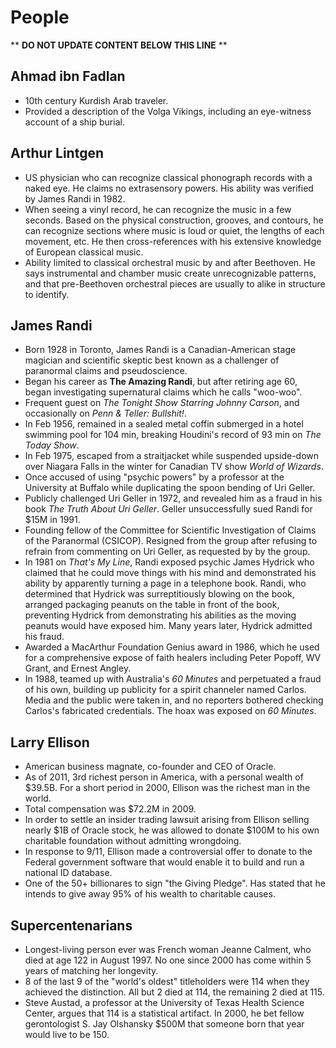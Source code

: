 People
======

** **DO NOT UPDATE CONTENT BELOW THIS LINE** **

Ahmad ibn Fadlan
----------------

* 10th century Kurdish Arab traveler.
* Provided a description of the Volga Vikings, including an eye-witness account of a ship burial.

Arthur Lintgen
--------------

* US physician who can recognize classical phonograph records with a naked eye. He claims no extrasensory powers. His ability was verified by James Randi in 1982.
* When seeing a vinyl record, he can recognize the music in a few seconds. Based on the physical construction, grooves, and contours, he can recognize sections where music is loud or quiet, the lengths of each movement, etc. He then cross-references with his extensive knowledge of European classical music.
* Ability limited to classical orchestral music by and after Beethoven. He says instrumental and chamber music create unrecognizable patterns, and that pre-Beethoven orchestral pieces are usually to alike in structure to identify.

James Randi
-----------

* Born 1928 in Toronto, James Randi is a Canadian-American stage magician and scientific skeptic best known as a challenger of paranormal claims and pseudoscience.
* Began his career as **The Amazing Randi**, but after retiring age 60, began investigating supernatural claims which he calls "woo-woo".
* Frequent guest on _The Tonight Show Starring Johnny Carson_, and occasionally on _Penn & Teller: Bullshit!_.
* In Feb 1956, remained in a sealed metal coffin submerged in a hotel swimming pool for 104 min, breaking Houdini's record of 93 min on _The Today Show_.
* In Feb 1975, escaped from a straitjacket while suspended upside-down over Niagara Falls in the winter for Canadian TV show _World of Wizards_.
* Once accused of using "psychic powers" by a professor at the University at Buffalo while duplicating the spoon bending of Uri Geller.
* Publicly challenged Uri Geller in 1972, and revealed him as a fraud in his book _The Truth About Uri Geller_. Geller unsuccessfully sued Randi for $15M in 1991.
* Founding fellow of the Committee for Scientific Investigation of Claims of the Paranormal (CSICOP). Resigned from the group after refusing to refrain from commenting on Uri Geller, as requested by by the group.
* In 1981 on _That's My Line_, Randi exposed psychic James Hydrick who claimed that he could move things with his mind and demonstrated his ability by apparently turning a page in a telephone book. Randi, who determined that Hydrick was surreptitiously blowing on the book, arranged packaging peanuts on the table in front of the book, preventing Hydrick from demonstrating his abilities as the moving peanuts would have exposed him. Many years later, Hydrick admitted his fraud.
* Awarded a MacArthur Foundation Genius award in 1986, which he used for a comprehensive expose of faith healers including Peter Popoff, WV Grant, and Ernest Angley.
* In 1988, teamed up with Australia's _60 Minutes_ and perpetuated a fraud of his own, building up publicity for a spirit channeler named Carlos. Media and the public were taken in, and no reporters bothered checking Carlos's fabricated credentials. The hoax was exposed on _60 Minutes_.

Larry Ellison
-------------

* American business magnate, co-founder and CEO of Oracle.
* As of 2011, 3rd richest person in America, with a personal wealth of $39.5B. For a short period in 2000, Ellison was the richest man in the world.
* Total compensation was $72.2M in 2009.
* In order to settle an insider trading lawsuit arising from Ellison selling nearly $1B of Oracle stock, he was allowed to donate $100M to his own charitable foundation without admitting wrongdoing.
* In response to 9/11, Ellison made a controversial offer to donate to the Federal government software that would enable it to build and run a national ID database.
* One of the 50+ billionares to sign "the Giving Pledge". Has stated that he intends to give away 95% of his wealth to charitable causes.

Supercentenarians
-----------------

* Longest-living person ever was French woman Jeanne Calment, who died at age 122 in August 1997. No one since 2000 has come within 5 years of matching her longevity.
* 8 of the last 9 of the "world's oldest" titleholders were 114 when they achieved the distinction. All but 2 died at 114, the remaining 2 died at 115.
* Steve Austad, a professor at the University of Texas Health Science Center, argues that 114 is a statistical artifact. In 2000, he bet fellow gerontologist S. Jay Olshansky $500M that someone born that year would live to be 150.

